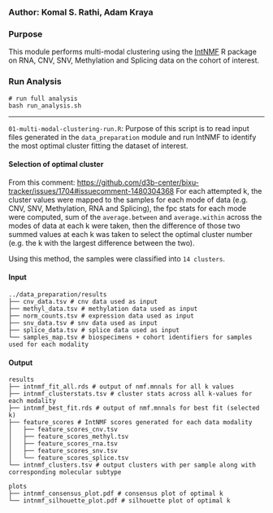 ### Author: Komal S. Rathi, Adam Kraya

### Purpose

This module performs multi-modal clustering using the [IntNMF](https://cran.r-project.org/web/packages/IntNMF/index.html) R package on RNA, CNV, SNV, Methylation and Splicing data on the cohort of interest. 

### Run Analysis

```
# run full analysis
bash run_analysis.sh
```

***
`01-multi-modal-clustering-run.R`: Purpose of this script is to read input files generated in the `data_preparation` module and run IntNMF to identify the most optimal cluster fitting the dataset of interest.

#### Selection of optimal cluster

From this comment: https://github.com/d3b-center/bixu-tracker/issues/1704#issuecomment-1480304368
For each attempted k, the cluster values were mapped to the samples for each mode of data (e.g. CNV, SNV, Methylation, RNA and Splicing), the fpc stats for each mode were computed, sum of the `average.between` and `average.within` across the modes of data at each k were taken, then the difference of those two summed values at each k was taken to select the optimal cluster number (e.g. the k with the largest difference between the two).

Using this method, the samples were classified into `14 clusters`.

#### Input

```
../data_preparation/results
├── cnv_data.tsv # cnv data used as input
├── methyl_data.tsv # methylation data used as input
├── norm_counts.tsv # expression data used as input
├── snv_data.tsv # snv data used as input
├── splice_data.tsv # splice data used as input
└── samples_map.tsv # biospecimens + cohort identifiers for samples used for each modality 
```

#### Output

```
results
├── intnmf_fit_all.rds # output of nmf.mnnals for all k values
├── intnmf_clusterstats.tsv # cluster stats across all k-values for each modality
├── intnmf_best_fit.rds # output of nmf.mnnals for best fit (selected k)
├── feature_scores # IntNMF scores generated for each data modality
│   ├── feature_scores_cnv.tsv
│   ├── feature_scores_methyl.tsv
│   ├── feature_scores_rna.tsv
│   ├── feature_scores_snv.tsv
│   └── feature_scores_splice.tsv
└── intnmf_clusters.tsv # output clusters with per sample along with corresponding molecular subtype

plots
├── intnmf_consensus_plot.pdf # consensus plot of optimal k
└── intnmf_silhouette_plot.pdf # silhouette plot of optimal k
```
